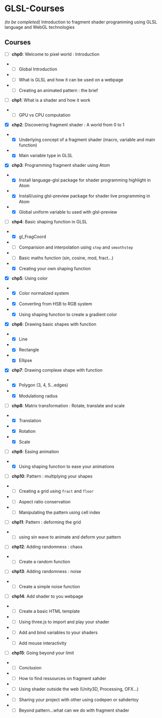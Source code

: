 # GLSL-Courses
*(to be completed)*
Introduction to fragment shader programming using GLSL language and WebGL technologies

## Courses
* [ ] **chp0**: Welcome to pixel world : Introduction
* * [ ] Global Introduction
* * [ ] What is GLSL and how it can be used on a webpage
* * [ ] Creating an animated pattern : the brief
* [ ] **chp1**: What is a shader and how it work
* * [ ] GPU vs CPU computation
* [x] **chp2**: Discovering fragment shader : A world from 0 to 1
* * [x] Underlying concept of a fragment shader (macro, variable and main function)
* * [x] Main variable type in GLSL
* [x] **chp3**: Programming fragment shader using Atom
* * [x] Install language-glsl package for shader programming highlight in Atom
* * [x] Install/using glsl-preview package for shader live programming in Atom
* * [x] Global uniform variable tu used with glsl-preview
* [ ] **chp4**: Basic shaping function in GLSL
* * [x] gl_FragCoord
* * [ ] Comparision and interpolation using ```step``` and ```smoothstep```
* * [ ] Basic maths function (sin, cosine, mod, fract...)
* * [x] Creating your own shaping function
* [X] **chp5**: Using color
* * [X] Color normalized system
* * [X] Converting from HSB to RGB system
* * [x] Using shaping function to create a gradient color
* [X] **chp6**: Drawing basic shapes with function
* * [x] Line
* * [x] Rectangle
* * [x] Ellipse
* [x] **chp7**: Drawing complexe shape with function
* * [x] Polygon (3, 4, 5...edges)
* * [x] Modulationg radius
* [ ] **chp8**: Matrix transformation : Rotate, translate and scale
* * [X] Translation
* * [X] Rotation
* * [X] Scale
* [ ] **chp9**: Easing animation
* * [x] Using shaping function to ease your animations
* [ ] **chp10**: Pattern : multiplying your shapes
* * [ ] Creating a grid using ```fract``` and ```floor```
* * [ ] Aspect ratio conservation
* * [ ] Manipulating the pattern using cell index
* [ ] **chp11**: Pattern : deforming the grid
* * [ ] using sin wave to animate and deform your pattern
* [ ] **chp12**: Adding randomness : chaos
* * [ ] Create a random function
* [ ] **chp13**: Adding randomness : noise
* * [ ] Create a simple noise function
* [ ] **chp14**: Add shader to you webpage
* * [ ] Create a basic HTML template
* * [ ] Using three.js to import and play your shader
* * [ ] Add and bind variables to your shaders
* * [ ] Add mouse interactivity
* [ ] **chp15**: Going beyond your limit
* * [ ] Conclusion
* * [ ] How to find ressources on fragment sahder
* * [ ] Using shader outside the web (Unity3D, Processing, OFX...)
* * [ ] Sharing your project with other using codepen or sahdertoy
* * [ ] Beyond pattern...what can we do with fragment shader

